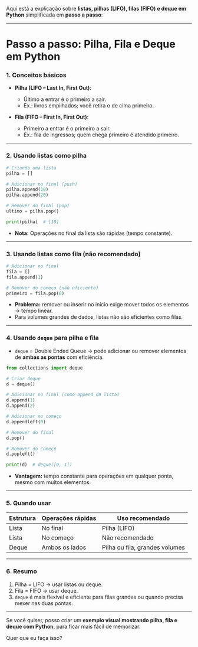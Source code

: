 Aqui está a explicação sobre **listas, pilhas (LIFO), filas (FIFO) e deque em Python** simplificada em **passo a passo**:

---

# Passo a passo: Pilha, Fila e Deque em Python

### 1. Conceitos básicos

* **Pilha (LIFO – Last In, First Out)**:

  * Último a entrar é o primeiro a sair.
  * Ex.: livros empilhados; você retira o de cima primeiro.
* **Fila (FIFO – First In, First Out)**:

  * Primeiro a entrar é o primeiro a sair.
  * Ex.: fila de ingressos; quem chega primeiro é atendido primeiro.

---

### 2. Usando listas como pilha

```python
# Criando uma lista
pilha = []

# Adicionar no final (push)
pilha.append(10)
pilha.append(20)

# Remover do final (pop)
ultimo = pilha.pop()

print(pilha)  # [10]
```

* **Nota:** Operações no final da lista são rápidas (tempo constante).

---

### 3. Usando listas como fila (não recomendado)

```python
# Adicionar no final
fila = []
fila.append(1)

# Remover do começo (não eficiente)
primeiro = fila.pop(0)
```

* **Problema:** remover ou inserir no início exige mover todos os elementos → tempo linear.
* Para volumes grandes de dados, listas não são eficientes como filas.

---

### 4. Usando `deque` para pilha e fila

* `deque` = Double Ended Queue → pode adicionar ou remover elementos de **ambas as pontas** com eficiência.

```python
from collections import deque

# Criar deque
d = deque()

# Adicionar no final (como append da lista)
d.append(1)
d.append(2)

# Adicionar no começo
d.appendleft(0)

# Remover do final
d.pop()

# Remover do começo
d.popleft()

print(d)  # deque([0, 1])
```

* **Vantagem:** tempo constante para operações em qualquer ponta, mesmo com muitos elementos.

---

### 5. Quando usar

| Estrutura | Operações rápidas | Uso recomendado                |
| --------- | ----------------- | ------------------------------ |
| Lista     | No final          | Pilha (LIFO)                   |
| Lista     | No começo         | Não recomendado                |
| Deque     | Ambos os lados    | Pilha ou fila, grandes volumes |

---

### 6. Resumo

1. Pilha = LIFO → usar listas ou deque.
2. Fila = FIFO → usar deque.
3. `deque` é mais flexível e eficiente para filas grandes ou quando precisa mexer nas duas pontas.

---

Se você quiser, posso criar um **exemplo visual mostrando pilha, fila e deque com Python**, para ficar mais fácil de memorizar.

Quer que eu faça isso?
